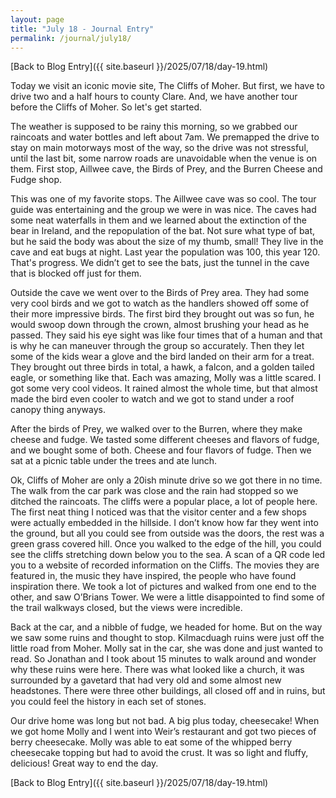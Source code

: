```yaml
---
layout: page
title: "July 18 - Journal Entry"
permalink: /journal/july18/
---
```


[Back to Blog Entry]({{ site.baseurl }}/2025/07/18/day-19.html)

Today we visit an iconic movie site, The Cliffs of Moher. But first, we have to drive two and a half hours to county Clare. And, we have another tour before the Cliffs of Moher. So let's get started.

The weather is supposed to be rainy this morning, so we grabbed our raincoats and water bottles and left about 7am. We premapped the drive to stay on main motorways most of the way, so the drive was not stressful, until the last bit, some narrow roads are unavoidable when the venue is on them. First stop, Aillwee cave, the Birds of Prey, and the Burren Cheese and Fudge shop.

This was one of my favorite stops. The Aillwee cave was so cool. The tour guide was entertaining and the group we were in was nice. The caves had some neat waterfalls in them and we learned about the extinction of the bear in Ireland, and the repopulation of the bat. Not sure what type of bat, but he said the body was about the size of my thumb, small! They live in the cave and eat bugs at night. Last year the population was 100, this year 120. That's progress. We didn’t get to see the bats, just the tunnel in the cave that is blocked off just for them. 

Outside the cave we went over to the Birds of Prey area. They had some very cool birds and we got to watch as the handlers showed off some of their more impressive birds. The first bird they brought out was so fun, he would swoop down through the crown, almost brushing your head as he passed. They said his eye sight was like four times that of a human and that is why he can maneuver through the group so accurately. Then they let some of the kids wear a glove and the bird landed on their arm for a treat. They brought out three birds in total, a hawk, a falcon, and a golden tailed eagle, or something like that. Each was amazing, Molly was a little scared. I got some very cool videos. It rained almost the whole time, but that almost made the bird even cooler to watch and we got to stand under a roof canopy thing anyways.

After the birds of Prey, we walked over to the Burren, where they make cheese and fudge. We tasted some different cheeses and flavors of fudge, and we bought some of both. Cheese and four flavors of fudge. Then we sat at a picnic table under the trees and ate lunch. 

Ok, Cliffs of Moher are only a 20ish minute drive so we got there in no time. The walk from the car park was close and the rain had stopped so we ditched the raincoats. The cliffs were a popular place, a lot of people here. The first neat thing I noticed was that the visitor center and a few shops were actually embedded in the hillside. I don’t know how far they went into the ground, but all you could see from outside was the doors, the rest was a green grass covered hill. Once you walked to the edge of the hill, you could see the cliffs stretching down below you to the sea. A scan of a QR code led you to a website of recorded information on the Cliffs. The movies they are featured in, the music they have inspired, the people who have found inspiration there. We took a lot of pictures and walked from one end to the other, and saw O’Brians Tower. We were a little disappointed to find some of the trail walkways closed, but the views were incredible. 

Back at the car, and a nibble of fudge, we headed for home. But on the way we saw some ruins and thought to stop. Kilmacduagh ruins were just off the little road from Moher. Molly sat in the car, she was done and just wanted to read. So Jonathan and I took about 15 minutes to walk around and wonder why these ruins were here. There was what looked like a church, it was surrounded by a gavetard that had very old and some almost new headstones. There were three other buildings, all closed off and in ruins, but you could feel the history in each set of stones.

Our drive home was long but not bad. A big plus today, cheesecake! When we got home Molly and I went into Weir’s restaurant and got two pieces of berry cheesecake. Molly was able to eat some of the whipped berry cheesecake topping but had to avoid the crust. It was so light and fluffy, delicious! Great way to end the day. 

[Back to Blog Entry]({{ site.baseurl }}/2025/07/18/day-19.html)
